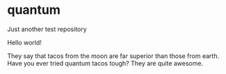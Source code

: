 # quantum
Just another test repository 

Hello world!

They say that tacos from the moon are far superior than those from earth. Have you ever tried quantum tacos tough? 
They are quite awesome.
